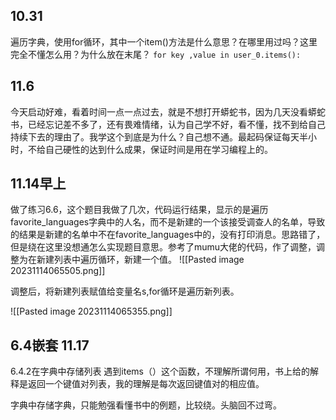 ## 10.31
遍历字典，使用for循环，其中一个item()方法是什么意思？在哪里用过吗？这里完全不懂怎么用？为什么放在末尾？
`for key ,value in user_0.items():`
## 11.6
今天启动好难，看着时间一点一点过去，就是不想打开蟒蛇书，因为几天没看蟒蛇书，已经忘记差不多了，还有畏难情绪，认为自己学不好，看不懂，找不到给自己持续下去的理由了。我学这个到底是为什么？自己想不通。最起码保证每天半小时，不给自己硬性的达到什么成果，保证时间是用在学习编程上的。
## 11.14早上
做了练习6.6，这个题目我做了几次，代码运行结果，显示的是遍历favorite_languages字典中的人名，而不是新建的一个该接受调查人的名单，导致的结果是新建的名单中不在favorite_languages中的，没有打印消息。思路错了，但是绕在这里没想通怎么实现题目意思。参考了mumu大佬的代码，作了调整，调整为在新建列表中遍历循环，新建一个值。
![[Pasted image 20231114065505.png]]

调整后，将新建列表赋值给变量名s,for循环是遍历新列表。

![[Pasted image 20231114065355.png]]

## 6.4嵌套   11.17
6.4.2在字典中存储列表
遇到items（）这个函数，不理解所谓何用，书上给的解释是返回一个键值对列表，我的理解是每次返回键值对的相应值。

字典中存储字典，只能勉强看懂书中的例题，比较绕。头脑回不过弯。